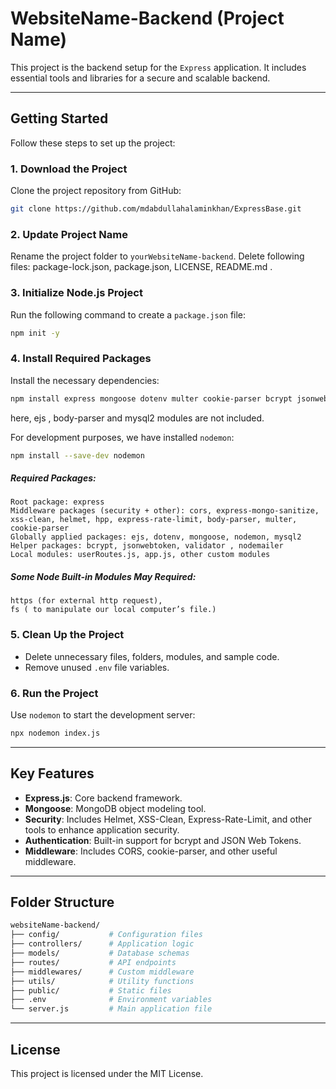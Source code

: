# WebsiteName-Backend (Project Name)

This project is the backend setup for the `Express` application. It includes essential tools and libraries for a secure and scalable backend.  

---

## Getting Started  

Follow these steps to set up the project:  

### 1. Download the Project  
Clone the project repository from GitHub:  
```bash  
git clone https://github.com/mdabdullahalaminkhan/ExpressBase.git  
```  

### 2. Update Project Name  
Rename the project folder to `yourWebsiteName-backend`. Delete following files: package-lock.json, package.json, LICENSE, README.md .

### 3. Initialize Node.js Project  
Run the following command to create a `package.json` file:  
```bash  
npm init -y  
```  

### 4. Install Required Packages  
Install the necessary dependencies:  
```bash  
npm install express mongoose dotenv multer cookie-parser bcrypt jsonwebtoken nodemailer cors express-mongo-sanitize express-rate-limit helmet hpp validator xss-clean --save-dev nodemon
```
here, ejs , body-parser and mysql2 modules are not included.

For development purposes, we have installed `nodemon`:  
```bash  
npm install --save-dev nodemon  
``` 

##### Required Packages: 
```
Root package: express
Middleware packages (security + other): cors, express-mongo-sanitize, xss-clean, helmet, hpp, express-rate-limit, body-parser, multer, cookie-parser
Globally applied packages: ejs, dotenv, mongoose, nodemon, mysql2
Helper packages: bcrypt, jsonwebtoken, validator , nodemailer
Local modules: userRoutes.js, app.js, other custom modules
```
##### Some Node Built-in Modules May Required:
```
https (for external http request),
fs ( to manipulate our local computer’s file.)
```

### 5. Clean Up the Project  
- Delete unnecessary files, folders, modules, and sample code.  
- Remove unused `.env` file variables.  

### 6. Run the Project  
Use `nodemon` to start the development server:  
```bash  
npx nodemon index.js  
```  

---

## Key Features  
- **Express.js**: Core backend framework.  
- **Mongoose**: MongoDB object modeling tool.  
- **Security**: Includes Helmet, XSS-Clean, Express-Rate-Limit, and other tools to enhance application security.  
- **Authentication**: Built-in support for bcrypt and JSON Web Tokens.  
- **Middleware**: Includes CORS, cookie-parser, and other useful middleware.  

---

## Folder Structure  

```bash  
websiteName-backend/  
├── config/           # Configuration files  
├── controllers/      # Application logic  
├── models/           # Database schemas  
├── routes/           # API endpoints  
├── middlewares/      # Custom middleware  
├── utils/            # Utility functions  
├── public/           # Static files  
├── .env              # Environment variables  
└── server.js         # Main application file  
```  

---

## License  
This project is licensed under the MIT License.  

